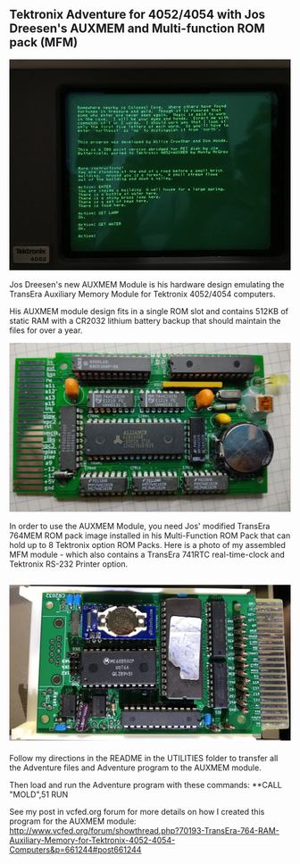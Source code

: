 Tektronix Adventure for 4052/4054 with Jos Dreesen's AUXMEM and Multi-function ROM pack (MFM)
-----

![Adventure running from AUXMEM module](./Updated%20Adventure%20running%20from%20AUXMEM.jpg)

Jos Dreesen's new AUXMEM Module is his hardware design emulating the TransEra Auxiliary Memory Module for Tektronix 4052/4054 computers.

His AUXMEM module design fits in a single ROM slot and contains 512KB of static RAM with a CR2032 lithium battery backup that should maintain the files for over a year.


![Jos Dreesen's AUXMEM module](./AMM_top.jpg)

In order to use the AUXMEM Module, you need Jos' modified TransEra 764MEM ROM pack image installed in his Multi-Function ROM Pack that can hold up to 8 Tektronix option ROM Packs.  Here is a photo of my assembled MFM module - which also contains a TransEra 741RTC real-time-clock and Tektronix RS-232 Printer option.

![My assembled MFM module](./My%20MFM%20assembly.jpeg)
-------------
Follow my directions in the README in the UTILITIES folder to transfer all the Adventure files and Adventure program to the AUXMEM module.

Then load and run the Adventure program with these commands:
**CALL "MOLD",51
RUN


See my post in vcfed.org forum for more details on how I created this program for the AUXMEM module:
http://www.vcfed.org/forum/showthread.php?70193-TransEra-764-RAM-Auxiliary-Memory-for-Tektronix-4052-4054-Computers&p=661244#post661244
